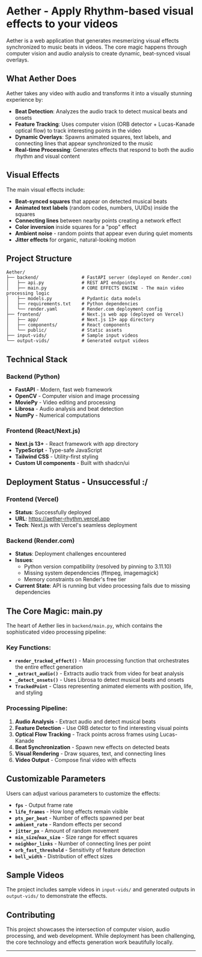 # Aether - Apply Rhythm-based visual effects to your videos

Aether is a web application that generates mesmerizing visual effects synchronized to music beats in videos. The core magic happens through computer vision and audio analysis to create dynamic, beat-synced visual overlays.

## What Aether Does

Aether takes any video with audio and transforms it into a visually stunning experience by:

- **Beat Detection**: Analyzes the audio track to detect musical beats and onsets
- **Feature Tracking**: Uses computer vision (ORB detector + Lucas-Kanade optical flow) to track interesting points in the video
- **Dynamic Overlays**: Spawns animated squares, text labels, and connecting lines that appear synchronized to the music
- **Real-time Processing**: Generates effects that respond to both the audio rhythm and visual content

## Visual Effects

The main visual effects include:
- **Beat-synced squares** that appear on detected musical beats
- **Animated text labels** (random codes, numbers, UUIDs) inside the squares
- **Connecting lines** between nearby points creating a network effect
- **Color inversion** inside squares for a "pop" effect
- **Ambient noise** - random points that appear even during quiet moments
- **Jitter effects** for organic, natural-looking motion

## Project Structure

```
Aether/
├── backend/                # FastAPI server (deployed on Render.com)
│   ├── api.py              # REST API endpoints
│   ├── main.py             # CORE EFFECTS ENGINE - The main video processing logic
│   ├── models.py           # Pydantic data models
│   ├── requirements.txt    # Python dependencies
│   └── render.yaml         # Render.com deployment config
├── frontend/               # Next.js web app (deployed on Vercel)
│   ├── app/                # Next.js 13+ app directory
│   ├── components/         # React components
│   └── public/             # Static assets
├── input-vids/             # Sample input videos
└── output-vids/            # Generated output videos
```

## Technical Stack

### Backend (Python)
- **FastAPI** - Modern, fast web framework
- **OpenCV** - Computer vision and image processing
- **MoviePy** - Video editing and processing
- **Librosa** - Audio analysis and beat detection
- **NumPy** - Numerical computations

### Frontend (React/Next.js)
- **Next.js 13+** - React framework with app directory
- **TypeScript** - Type-safe JavaScript
- **Tailwind CSS** - Utility-first styling
- **Custom UI components** - Built with shadcn/ui

## Deployment Status - Unsuccessful :/

### Frontend (Vercel)
- **Status**: Successfully deployed
- **URL**: https://aether-rhythm.vercel.app
- **Tech**: Next.js with Vercel's seamless deployment

###  Backend (Render.com)
- **Status**: Deployment challenges encountered
- **Issues**: 
  - Python version compatibility (resolved by pinning to 3.11.10)
  - Missing system dependencies (ffmpeg, imagemagick)
  - Memory constraints on Render's free tier
- **Current State**: API is running but video processing fails due to missing dependencies

## The Core Magic: main.py

The heart of Aether lies in `backend/main.py`, which contains the sophisticated video processing pipeline:

### Key Functions:
- **`render_tracked_effect()`** - Main processing function that orchestrates the entire effect generation
- **`_extract_audio()`** - Extracts audio track from video for beat analysis
- **`_detect_onsets()`** - Uses Librosa to detect musical beats and onsets
- **`TrackedPoint`** - Class representing animated elements with position, life, and styling

### Processing Pipeline:
1. **Audio Analysis** - Extract audio and detect musical beats
2. **Feature Detection** - Use ORB detector to find interesting visual points
3. **Optical Flow Tracking** - Track points across frames using Lucas-Kanade
4. **Beat Synchronization** - Spawn new effects on detected beats
5. **Visual Rendering** - Draw squares, text, and connecting lines
6. **Video Output** - Compose final video with effects

##  Customizable Parameters

Users can adjust various parameters to customize the effects:

- **`fps`** - Output frame rate
- **`life_frames`** - How long effects remain visible
- **`pts_per_beat`** - Number of effects spawned per beat
- **`ambient_rate`** - Random effects per second
- **`jitter_px`** - Amount of random movement
- **`min_size`/`max_size`** - Size range for effect squares
- **`neighbor_links`** - Number of connecting lines per point
- **`orb_fast_threshold`** - Sensitivity of feature detection
- **`bell_width`** - Distribution of effect sizes

## Sample Videos

The project includes sample videos in `input-vids/` and generated outputs in `output-vids/` to demonstrate the effects.

## Contributing

This project showcases the intersection of computer vision, audio processing, and web development. While deployment has been challenging, the core technology and effects generation work beautifully locally.

---

